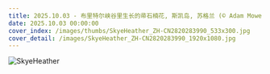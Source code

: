 ```yaml
---
title: 2025.10.03 - 布里特尔峡谷里生长的帚石楠花, 斯凯岛, 苏格兰 (© Adam Mowery/TANDEM Stills + Motion)
date: 2025.10.03 00:00:00
cover_index: /images/thumbs/SkyeHeather_ZH-CN2820283990_533x300.jpg
cover_detail: /images/SkyeHeather_ZH-CN2820283990_1920x1080.jpg
---
```


![SkyeHeather](/images/SkyeHeather_ZH-CN2820283990_1920x1080.jpg)

